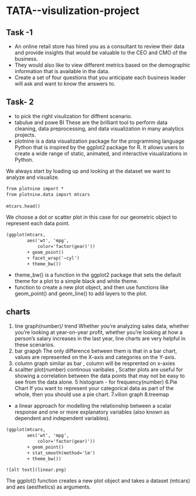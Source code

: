 # TATA--visulization-project

## Task -1 
- An online retail store has hired you as a consultant to review their data and provide insights that would be valuable to the CEO and CMO of the business. 
- They would also like to view different metrics based on the demographic information that is available in the data.
- Create a set of four questions that you anticipate each business leader will ask and want to know the answers to. 

## Task- 2
- to pick the right visulization for diffrent scenario.
- tabulue and powe BI These are the brilliant tool to perform data cleaning, data preprocessing, and data visualization in many analytics projects.
- plotnine is a data visualization package for the programming language Python that is inspired by the ggplot2 package for R. It allows users to create a wide range of static, animated, and interactive visualizations in Python.

We always start by loading up and looking at the dataset we want to analyze and visualize. 
```
from plotnine import *
from plotnine.data import mtcars

mtcars.head()
```
We choose a dot or scatter plot in this case for our geometric object to represent each data point.
```
(ggplot(mtcars, 
        aes('wt', 'mpg', 
            color='factor(gear)'))
        + geom_point() 
        + facet_wrap('~cyl') 
        + theme_bw())
```
* theme_bw() is a function in the ggplot2 package that sets the default theme for a plot to a simple black and white theme.
* function to create a new plot object, and then use functions like geom_point() and geom_line() to add layers to the plot.

## charts 
1. line graph(number)/ trend
 Whether you’re analyzing sales data, whether you’re looking at year-on-year profit, whether you’re looking at how a person’s salary increases in the last year, line charts are very helpful in these scenarios.
2. bar grapgh 
The only difference between them is that in a bar chart, values are represented on the X-axis and categories on the Y-axis.
3. column graph 
similar as bar , column will be resprented on x-axies
4. scaltter plot(number)
continous varibales , Scatter plots are useful for showing a correlation between the data points that may not be easy to see from the data alone.
5 histogram - for frequency(number)
6.Pie Chart
If you want to represent your categorical data as part of the whole, then you should use a pie chart.
7.vilion graph
8.treemap

- a linear approach for modelling the relationship between a scalar response and one or more explanatory variables (also known as dependent and independent variables).
```
(ggplot(mtcars, 
        aes('wt', 'mpg', 
            color='factor(gear)'))
        + geom_point() 
        + stat_smooth(method='lm') 
        + theme_bw())
```
	![alt text](linear.png)
The ggplot() function creates a new plot object and takes a dataset (mtcars) and aes (aesthetics) as arguments. 
